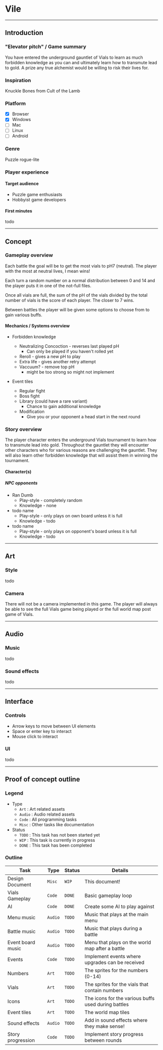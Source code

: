 # Vile

------------------------------------------------------------------------------------------------------------------------

## Introduction

### "Elevator pitch" / Game summary

You have entered the underground gauntlet of Vials to learn as much forbidden knowledge as you can and ultimately learn
how to transmute lead to gold. A prize any true alchemist would be willing to risk their lives for.

### Inspiration

Knuckle Bones from Cult of the Lamb

### Platform

- [x] Browser
- [x] Windows
- [ ] Mac
- [ ] Linux
- [ ] Android

### Genre

Puzzle rogue-lite

### Player experience

#### Target audience

* Puzzle game enthusiasts
* Hobbyist game developers

#### First minutes

todo

------------------------------------------------------------------------------------------------------------------------

## Concept

### Gameplay overview

Each battle the goal will be to get the most vials to pH7 (neutral). The player with the most at neutral lives, I mean
wins!

Each turn a random number on a normal distribution between 0 and 14 and the player puts it in one of the not-full files.

Once all vials are full, the sum of the pH of the vials divided by the total number of vials is the score of each
player.
The closer to 7 wins.

Between battles the player will be given some options to choose from to gain various buffs.

#### Mechanics / Systems overview

* Forbidden knowledge
    * Neutralizing Concoction - reverses last played pH
        * Can only be played if you haven't rolled yet
    * Reroll - gives a new pH to play
    * Extra life - gives another retry attempt
    * Vaccuum? - remove top pH
        * might be too strong so might not implement

* Event tiles
    * Regular fight
    * Boss fight
    * Library (could have a rare variant)
        * Chance to gain additional knowledge
    * Modification
        * Give you or your opponent a head start in the next round

### Story overview

The player character enters the underground Vials tournament to learn how to transmute lead into gold. Throughout the
gauntlet they will encounter other characters who for various reasons are challenging the gauntlet. They will also
learn other forbidden knowledge that will assist them in winning the tournament.

#### Character(s)

##### NPC opponents

* Ran Dumb
    * Play-style - completely random
    * Knowledge - none
* todo name
    * Play-style - only plays on own board unless it is full
    * Knowledge - todo
* todo name
    * Play-style - only plays on opponent's board unless it is full
    * Knowledge - todo

------------------------------------------------------------------------------------------------------------------------

## Art

### Style

todo

### Camera

There will not be a camera implemented in this game. The player will always be able to see the full Vials game being
played or the full world map post game of Vials.

------------------------------------------------------------------------------------------------------------------------

## Audio

### Music

todo

### Sound effects

todo

------------------------------------------------------------------------------------------------------------------------

## Interface

### Controls

* Arrow keys to move between UI elements
* Space or enter key to interact
* Mouse click to interact

### UI

todo

------------------------------------------------------------------------------------------------------------------------

## Proof of concept outline

### Legend

* Type
    * `Art`   : Art related assets
    * `Audio` : Audio related assets
    * `Code`  : All programming tasks
    * `Misc`  : Other tasks like documentation
* Status
    * `TODO`  : This task has not been started yet
    * `WIP`   : This task is currently in progress
    * `DONE`  : This task has been completed

### Outline

| Task              | Type    | Status | Details                                             |
|-------------------|---------|--------|-----------------------------------------------------|
| Design Document   | `Misc`  | `WIP`  | This document!                                      |
| Vials Gameplay    | `Code`  | `DONE` | Basic gameplay loop                                 |
| AI                | `Code`  | `DONE` | Create some AI to play against                      |
| Menu music        | `Audio` | `TODO` | Music that plays at the main menu                   |
| Battle music      | `Audio` | `TODO` | Music that plays during a battle                    |
| Event board music | `Audio` | `TODO` | Menu that plays on the world map after a battle     |
| Events            | `Code`  | `TODO` | Implement events where upgrades can be received     |
| Numbers           | `Art`   | `TODO` | The sprites for the numbers (0-14)                  |
| Vials             | `Art`   | `TODO` | The sprites for the vials that contain numbers      |
| Icons             | `Art`   | `TODO` | The icons for the various buffs used during battles |
| Event tiles       | `Art`   | `TODO` | The world map tiles                                 |
| Sound effects     | `Audio` | `TODO` | Add in sound effects where they make sense!         |
| Story progression | `Code`  | `TODO` | Implement story progress between rounds             |
